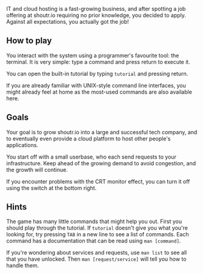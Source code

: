 IT and cloud hosting is a fast-growing business, and after spotting
a job offering at shoutr.io requiring no prior knowledge, you decided to apply.
Against all expectations, you actually got the job!

## How to play

You interact with the system using a programmer's favourite tool: the terminal.
It is very simple: type a command and press return to execute it.

You can open the built-in tutorial by typing `tutorial` and pressing return.

If you are already familiar with UNIX-style command line interfaces, you might
already feel at home as the most-used commands are also available here.

## Goals

Your goal is to grow shoutr.io into a large and successful tech company, and to
eventually even provide a cloud platform to host other people's applications.

You start off with a small userbase, who each send requests to your infrastructure.
Keep ahead of the growing demand to avoid congestion, and the growth will continue.


If you encounter problems with the CRT monitor effect, you can turn it off
using the switch at the bottom right.

## Hints

The game has many little commands that might help you out. First you should play through the tutorial. If `tutorial` doesn't give you what you're looking for, try pressing `TAB` in a new line to see a list of commands. Each command has a documentation that can be read using `man [command]`.

If you're wondering about services and requests, use `man list` to see all that you have unlocked. Then `man [request/service]` will tell you how to handle them.
